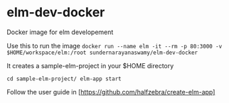 # elm-dev-docker
Docker image for elm developement

Use this to run the image
`docker run --name elm -it --rm -p 80:3000 -v $HOME/workspace/elm:/root sundernarayanaswamy/elm-dev-docker`

It creates a sample-elm-project in your $HOME directory

`cd sample-elm-project/
 elm-app start`

Follow the user guide in
[https://github.com/halfzebra/create-elm-app]
